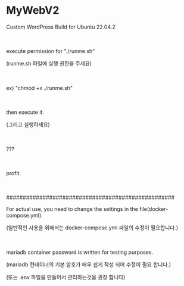 # MyWebV2

Custom WordPress Build for Ubuntu 22.04.2

　　　　　

execute permission for "./runme.sh"

(runme.sh 파일에 실행 권한을 주세요)

　　　　　

ex) "chmod +x ./runme.sh"

　　　　　

then execute it.

(그리고 실행하세요)

　　　　　

???

　　　　　

profit.

　　　　　
     
###################################################

For actual use, you need to change the settings in the file(docker-compose.yml).

(일반적인 사용을 위해서는 docker-compose.yml 파일의 수정이 필요합니다.)

　　　　　

mariadb container password is written for testing purposes.

(mariadb 컨테이너의 기본 암호가 매우 쉽게 작성 되어 수정이 필요 합니다.)

(또는 .env 파일을 만들어서 관리하는것을 권장 합니다)
